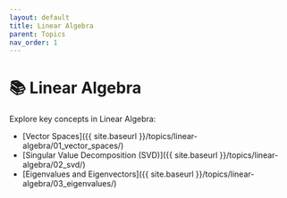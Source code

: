 ```yaml
---
layout: default
title: Linear Algebra
parent: Topics
nav_order: 1
---
```


# 📚 Linear Algebra

Explore key concepts in Linear Algebra:

- [Vector Spaces]({{ site.baseurl }}/topics/linear-algebra/01_vector_spaces/)
- [Singular Value Decomposition (SVD)]({{ site.baseurl }}/topics/linear-algebra/02_svd/)
- [Eigenvalues and Eigenvectors]({{ site.baseurl }}/topics/linear-algebra/03_eigenvalues/)

